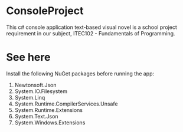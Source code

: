 # ConsoleProject
This c# console application text-based visual novel is a school project requirement in our subject, ITEC102 - Fundamentals of Programming.
# See here
Install the following NuGet packages before running the app: 
1. Newtonsoft.Json
2. System.IO.Filesystem
3. System.Linq
4. System.Runtime.CompilerServices.Unsafe
5. System.Runtime.Extensions
6. System.Text.Json
7. System.Windows.Extensions